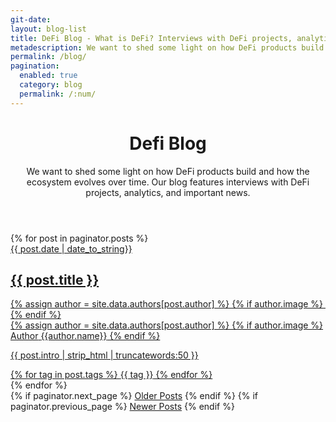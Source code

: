 ```yaml
---
git-date: 
layout: blog-list
title: DeFi Blog - What is DeFi? Interviews with DeFi projects, analytics, and important news
metadescription: We want to shed some light on how DeFi products build and how the ecosystem evolves over time. Our blog features interviews with DeFi projects, analytics, and important news.
permalink: /blog/
pagination:
  enabled: true
  category: blog
  permalink: /:num/  
---
```

<header>
	<h1>De<span class="text-green">fi</span> <span class="text-orange">Blog</span></h1>
	<p>We want to shed some light on how DeFi products build and how the ecosystem evolves over time. Our blog features interviews with DeFi projects, analytics, and important news.</p>
</header>
<section class="blog-articles">
	{% for post in paginator.posts %}
		<article>
			<a href="{{ post.url }}">
				<div class="date">{{ post.date | date_to_string}}</div>
				<div class="header">
					<h2>{{ post.title }}</h2>
					<div class="author-item">
						{% assign author = site.data.authors[post.author] %}
						{% if author.image %}
							<img class="lazyload" data-src="{{ author.image }}">
						{% endif %}
						<div class="author-data">
							{% assign author = site.data.authors[post.author] %}								
							{% if author.image %}
								<span>Author</span>
								<span class="author">{{author.name}}</span>
							{% endif %}
						</div>
					</div>
				</div>
				<div class="content">
					<p>{{ post.intro | strip_html | truncatewords:50 }}</p>
					<div class="tags">
						{% for tag in post.tags %}
							<span class="tag">{{ tag }}</span>
						{% endfor %}
					</div>
				</div>				
			</a>
		</article>
	{% endfor %}
</section>

<section class="pagination">
	{% if paginator.next_page %}
		<a class="button" href="{{ paginator.next_page_path | prepend: site.baseurl }}">Older Posts</a>
	{% endif %}
	{% if paginator.previous_page %}
		<a class="button" href="{{ paginator.previous_page_path | prepend: site.baseurl }}">Newer Posts</a>
	{% endif %}
</section>
